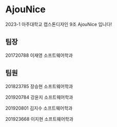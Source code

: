 # AjouNice
2023-1 아주대학교 캡스톤디자인 9조 AjouNice 입니다!


## 팀장
201720788 이재영 소프트웨어학과 

## 팀원 
201823785 장승현 소프트웨어학과

201920784 강윤지 소프트웨어학과

201920801 김지수 소프트웨어학과

201923668 이지현 소프트웨어학과